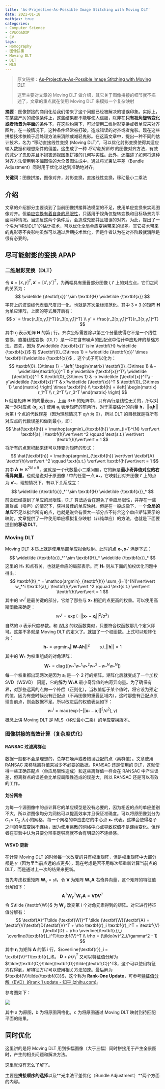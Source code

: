 ```yaml
---
title: 'As-Projective-As-Possible Image Stitching with Moving DLT'
date: 2021-01-18
mathjax: true
categories:
- Computer Science
- CV&CG&DIP
- CV
tags:
- Homography
- 图像拼接
- Moving DLT
- DLT
- MLS
---
```


> 原文链接：[As-Projective-As-Possible Image Stitching with Moving DLT](https://ieeexplore.ieee.org/document/6619147)
>
> 这里主要对文章的 Moving DLT 做介绍，其它关于图像拼接的细节就不描述了，文章的重点就在使用 Moving DLT 来模拟一个复杂映射

**摘要**：图像拼接的商用化给我们带来了这个问题已经被解决的错误印象。实际上，在某些严厉的成像条件上，这些结果都不能够使人信服，除非在**只有视角旋转变化或者场景为平面**的条件下。在这些约束下，可以使用二维射影变换或者单应来对齐图片。在一般情况下，这种条件经常被打破，造成错误的对齐或者鬼影。现在这些拼接技术依赖于后处理方法来消除或减轻鬼影。在这篇文章中，提出一种不同的估计技术，名为 “移动直接线性变换 (Moving DLT)”，可以优化射影变换使得其适应输入数据和理想条件的偏差。这生成了一种 *尽可能投影的* 的图像对齐方法，有效的减少了鬼影并且不损害透视图象拼接的几何写实性。此外，还描述了如何将这种对齐方法使用到多幅图像的大全景图生成中，通过将光束法平差（Bundle Adjustment）同时用于优化以达到准确地对齐。

**关键词**：图像拼接，图像对齐，射影变换，直接线性变换，移动最小二乘法

<!-- more -->

## 介绍

文章的介绍部分主要谈到了当前图像拼接算法模型的不足，使用单应变换来实现图像对齐。但[单应变换有着自身的局限性](https://weijun-lin.top/2021/01/14/2021-01-14-HomographyLimits/)，只适用于视角仅旋转变换和目标场景为平面两种情况。当违反这两个条件后，会造成鬼影并且错误的对齐。为此，提出了一个名为“移动DLT”的估计技术，可以优化全局单应变换带来的误差。其它技术带来的鬼影等不良影响虽然可以通过后期技术优化，但是作者认为在对齐阶段就消除是很有必要的。

## 尽可能射影的变换 APAP

### 二维射影变换（DLT）

令 $\textbf{x} = [x,y]^T,\textbf{x}'= [x',y']^T$，为两幅具有重叠部分图像 $I,I'$ 上的对应点，它们之间的关系为：
$$
\widetilde {\textbf{x}}' \sim \textbf{H} \widetilde {\textbf{x}}
$$
字符上的波浪线代表着尺度归一化，也就是齐次坐标规范化。其中 $3\times 3$ 的矩阵 $\textbf{H}$ 为单应矩阵，上面的等式展开后有：
$$
x' = \frac{r_1[x,y,1]^T}{r_3[x,y,1]^T} \\
y' = \frac{r_2[x,y,1]^T}{r_3[x,y,1]^T}
$$
其中 $r_j$ 表示矩阵 $\textbf{H}$ 的第 j 行。齐次坐标需要除以第三个分量使得它不是一个线性变换，直接线性变换（DLT）是一种在含有噪声的匹配点中估计单应矩阵的基础方法。首先，因为 $\widetilde {\textbf{x}}' \sim \textbf{H} \widetilde {\textbf{x}}$ 有 $\textbf{0}_{3\times 1} = \widetilde {\textbf{x}}' \times \textbf{H}\widetilde {\textbf{x}}$ ，这个式子可以化为：
$$
\textbf{0}_{3\times 1} = 
\left[
\begin{matrix}
\textbf{0}_{3\times 1} & -\widetilde{\textbf{x}}^T & y'\widetilde {\textbf{x}}^T\\
\widetilde {\textbf{x}}^T & \textbf{0}_{3\times 1} & -x'\widetilde {\textbf{x}}^T\\
-y'\widetilde {\textbf{x}}^T & x'\widetilde {\textbf{x}}^T & \textbf{0}_{3\times 1}
\end{matrix}
\right]
\times \textbf{h} \\
\textbf{h} = 
\left[
\begin{matrix}
r_1^T \\
r_2^T \\
r_3^T
\end{matrix}
\right]
$$
$\textbf{h}$ 就是矩阵 $\textbf{H}$ 的向量表示，上面 3*9 的矩阵中，只有两行是线性无关的，所以对某一对对应点 $\{\textbf{x}_i,\textbf{x}_i'\}$ 使用 $\textbf{a}_i$ 表示矩阵的前两行，对于需要估计的向量 $\textbf{h}$，$\vert\vert \textbf{a}_i \textbf{h}\vert\vert$ 为第 i 个点的代数误差（因为理想情况下 $a_ih$ 为 0），所以 DLT 的目标就是将所有对应点的代数误差和做到最小，即：
$$
\hat{\textbf{h}} = \mathop{argmin}_{\textbf{h}} \sum_{i=1}^{N}
\vert\vert \textbf{a}_i \textbf{h}\vert\vert ^2 \qquad \text{s.t.} 
\vert\vert \textbf{h}\vert\vert = 1
$$
将所有的点累积起来还可以转变为矩阵的形式：
$$
\hat{\textbf{h}} = \mathop{argmin}_{\textbf{h}}
\vert\vert \textbf{A} \textbf{h}\vert\vert ^2 \qquad \text{s.t.} 
\vert\vert \textbf{h}\vert\vert = 1
$$
其中 $\textbf{A} \in \mathbb{R}^{2N\times 9}$，这就是一个代数最小二乘问题，它的解是**最小奇异值对应的右奇异向量**。也就是说对于原图像 $I$ 中的任意一点 $\textbf{x}_*$，它映射到对齐图像 $I'$ 上的点为 $\textbf{x}'_*$，理想情况下，有以下关系成立：
$$
\widetilde {\textbf{x}}_*' \sim \textbf{H} \widetilde {\textbf{x}}_*
$$
前面已经提到了单应的局限性，DLT 算法适合在避免了单应局限性，并存在一些离群点（噪声）的情况下，获得最佳的单应映射。但是在一般成像下，一个**全局的单应**不足以拟合所有的点，也就是说会有很大一部分点不符合这个单应矩阵表示的映射。文章提供了一种使用单应模拟复杂映射（非纯单应）的方法，也就是下面要提到的**移动 DLT**。

### Moving DLT

Moving DLT 本质上就是使用局部单应拟合映射。此时的点 $\textbf{x}_*,\textbf{x}_*'$ 满足下式：
$$
\widetilde {\textbf{x}}_*' \sim \textbf{H}_* \widetilde {\textbf{x}}_*
$$
这里的 $\textbf{H}_*$ 和点有关，也就是单应的局部表示。而 $\textbf{H}_*$ 则从下面的加权优化问题中得出：
$$
\textbf{h}_* = \mathop{argmin}_{\textbf{h}} \sum_{i=1}^{N}\vert\vert w_*^i \textbf{a}_i \textbf{h}\vert\vert ^2 \qquad \text{s.t.} \vert\vert \textbf{h}\vert\vert = 1
$$
其中的 $w_*^i$ 是最关键的部分，它给了那些与 $\textbf{x}_*$ 相近的点更高的权重。可以使用高斯函数来确定：
$$
w_*^i = \exp(-\vert\vert \textbf{x}_* - \textbf{x}_i \vert\vert^2/\sigma^2)
$$
自然的 $\sigma$ 表示尺度参数。和 [WLS](/2021/01/07/2021-01-07-MLS/) 的权函数类似，只要符合权函数那几个定义即可。这差不多就是 Moving DLT 的定义了。就加了一个权函数。上式可以矩阵化为：
$$
\textbf{h}_* = \mathop{argmin}_{\textbf{h}} \vert\vert \textbf{W}_* \textbf{A} \textbf{h}\vert\vert ^2 \qquad \text{s.t.} \vert\vert \textbf{h}\vert\vert = 1
$$
其中的 $\textbf{W}_*$ 为权重组成的对角矩阵：
$$
\textbf{W}_* = \mathop{diag}([w_*^1 w_*^1 w_*^2 w_*^2 \cdots w_*^N w_*^N])
$$
每一个权重都出现两次是因为 $\textbf{a}_i$ 是一个 2 行的矩阵。矩阵化后就变成了一个加权 SVD（WSVD） 问题，它的解为 $\textbf{W}_*\textbf{A}$ 最小奇异值的右奇异向量。为了确保有界，对那些远离的点做一个补偿（正则化），当权值低于某个值时，将它设为预定的值，因为有些时候没有匹配点（不再图像的重叠区域内），这时那些有匹配点原理当前点，则会数据不足。所以改进后的权值表达如下：
$$
w_*^i = \max(\exp(-\vert\vert \textbf{x}_* - \textbf{x}_i \vert\vert^2/\sigma^2), \gamma)
$$
概念上讲 Moving DLT 是 MLS（移动最小二乘）的单应变换版本。

### 图像拼接的高效计算（复杂度优化）

#### RANSAC 过滤离群点

数据一般都不会是理想的，总存在噪声或者错误匹配的点（离群值）。文章使用 RANSAC 来移除离群值来减少不必要的数据。RANSAC 还是使用的 DLT，这就使得一些正确匹配点（单应局限性造成）和这些离群值一样会在 RANSAC 中产生误差，但离群点的误差会比单应局限性造成的误差大，所以 RANSAC 还是可以有效的工作。

#### 划分网格

为每一个源图像中的点计算它的单应模型是没有必要的，因为相近的点的单应差别不大，所以讲图像均分为网格可以提高效率并且保证准确度。可以将原图像划分为 $C_1\times C_2$ 大小的网格，每一个网格的单应由它的中心点 $\textbf{x}_*$ 代表。这样会使得格子之间的单应变换不连续，因为使用离散的网格中心点导致权值不是连续变化。但作者在实验中认为只要分辨率足够高就不会有明显的不连续感。

#### WSVD 更新

在计算 Moving DLT 的时候每一次改变的只有权重矩阵，但是权重矩阵中大部分都是 $\gamma$（因为里当前点远的点更多），现在考虑是否不用每次都重新计算当前点的 DLT，而是通过上一次的结果来更新。

首先考虑权重矩阵 $\textbf{W}_\gamma = \gamma \textbf{I}$，令 $\textbf{V}$ 为矩阵 $\textbf{W}_\gamma\textbf{A}$ 右奇异向量，这个矩阵的特征值分解如下：
$$
\textbf{A}^T\textbf{W}_\gamma^T  \textbf{W}_\gamma\textbf{A} = \textbf{V}\textbf{D}\textbf{V}^T
$$
令 $\tilde {\textbf{W}}$ 为 $\textbf{W}_\gamma$ 改变第 i 个对角元素得到的矩阵。对它进行特征值分解有：
$$
\textbf{A}^T\tilde {\textbf{W}}^T  \tilde {\textbf{W}}\textbf{A} = 
\textbf{V}\textbf{D}\textbf{V}^T + \rho \textbf{r}_i \textbf{r}_i^T
= \textbf{V}(\textbf{D} + \rho \overline{\textbf{r}}_i \overline{\textbf{r}}_i^T)\textbf{V}^T \\
\rho = (\tilde{w}^2_i/\gamma^2 - 1)
$$
其中 $\textbf{r}_i$ 为矩阵 $\textbf{A}$ 的第 i 行，$\overline{\textbf{r}}_i = \textbf{V}^T\textbf{r}_i$。  $\textbf{D} + \rho \textbf{r}_i \textbf{r}_i^T$ 又可以特征值分解为 $\tilde{\textbf{C}}\tilde{\textbf{D}}\tilde{\textbf{C}}^T$，这个可以使用特征方程得到。解特征方程可以使用相关方法加速。最后解为 $\textbf{V}\tilde{\textbf{C}}$，这个称为 **Rank-One Update**，可参考[特征值分解（EVD）的rank 1 update - 知乎 (zhihu.com)](https://zhuanlan.zhihu.com/p/27742729)。

参考图如下：

![](/assets/ArticleImg/2021/APAP_1.png)

其中 a 为原图，b 为将原图网格化，c 为将原图通过 Moving DLT 映射到待匹配平面的结果。

## 同时优化

这里讲的是将 Moving DLT 用到多幅图像（大于三幅）同时拼接用于产生全景图时，产生的相关问题和解决方法。

这里就没有怎么了解了。

主要是**拼接顺序的选择**以及**光束法平差优化（Bundle Adjustment）**两个方面的内容。

